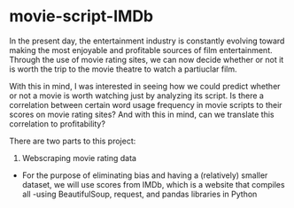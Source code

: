 # movie-script-IMDb
In the present day, the entertainment industry is constantly evolving toward making the most enjoyable and profitable sources of film entertainment. Through the use of movie rating sites, we can now decide whether or not it is worth the trip to the movie theatre to watch a partiuclar film. 

With this in mind, I was interested in seeing how we could predict whether or not a movie is worth watching just by analyzing its script. 
Is there a correlation between certain word usage frequency in movie scripts to their scores on movie rating sites? And with this in mind, can we translate this correlation to profitability?



There are two parts to this project:

1. Webscraping movie rating data
  - For the purpose of eliminating bias and having a (relatively) smaller dataset, we will use scores from IMDb, which is a website that compiles all 
  -using BeautifulSoup, request, and pandas libraries in Python
